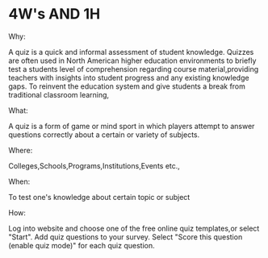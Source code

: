 # 4W's AND 1H
Why:

A quiz is a quick and informal assessment of student knowledge. 
Quizzes are often used in North American higher education environments to briefly test a students level of comprehension regarding course material,providing teachers with insights into student progress and any existing knowledge gaps.
To reinvent the education system and give students a break from traditional classroom learning,

What:

A quiz is a form of game or mind sport in which players attempt to answer questions correctly about a certain or variety of subjects.

Where:

Colleges,Schools,Programs,Institutions,Events etc.,

When:

To test one's knowledge about certain topic or subject

How:

Log into website and choose one of the free online quiz templates,or select "Start". Add quiz questions to your survey. 
Select "Score this question (enable quiz mode)" for each quiz question.



